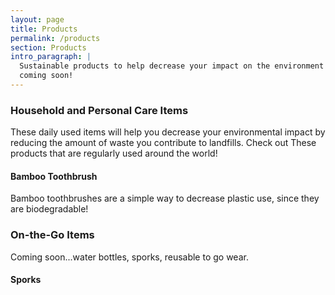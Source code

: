 ```yaml
---
layout: page
title: Products
permalink: /products
section: Products
intro_paragraph: |
  Sustainable products to help decrease your impact on the environment are
  coming soon!
---
```


### Household and Personal Care Items

These daily used items will help you decrease your environmental impact by
reducing the amount of waste you contribute to landfills. Check out These
products that are regularly used around the world!

#### Bamboo Toothbrush

Bamboo toothbrushes are a simple way to decrease plastic use, since they are
biodegradable!

### On-the-Go Items

Coming soon...water bottles, sporks, reusable to go wear.

#### Sporks
